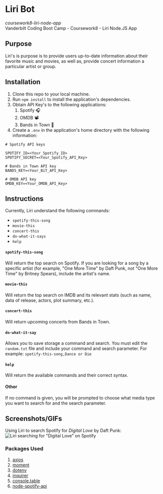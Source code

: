 # Liri Bot  
_coursework8-liri-node-app_  
Vanderbilt Coding Boot Camp - Coursework8 - Liri Node.JS App  

## Purpose  
Liri's is purpose is to provide users up-to-date information about their favorite music and movies, as well as, provide concert information a particular artist or group.

## Installation  
1. Clone this repo to your local machine.  
2. Run `npm install` to install the application's dependencies.  
3. Obtain API Key's to the following applications:
   1. Spotify 🎧  
   2. OMDB 📽  
   3. Bands in Town 🎤  
4. Create a `.env` in the application's home directory with the following information:  
```
# Spotify API keys

SPOTIFY_ID=<Your_Spotify_ID>
SPOTIFY_SECRET=<Your_Spotify_API_Key>

# Bands in Town API key
BANDS_KEY=<Your_BiT_API_Key>

# OMDB API key
OMDB_KEY=<Your_OMDB_API_Key>
```

## Instructions  
Currently, Liri understand the following commands:  
* `spotify-this-song`  
* `movie-this`  
* `concert-this`  
* `do-what-it-says`  
* `help`  

#### `spotify-this-song`  
Will return the top search on Spotify. If you are looking for a song by a specific artist (for example, "One More Time" by Daft Punk, not "One More Time" by Britney Spears), include the artist's name.

#### `movie-this`
Will return the top search on IMDB and its relevant stats (such as name, data of release, actors, plot summary, etc.).  

#### `concert-this`
Will return upcoming concerts from Bands in Town.

#### `do-what-it-say`
Allows you to save storage a command and search. You must edit the `random.txt` file and include your command and search parameter. For example:
```spotify-this-song,Dance or Die```

#### `help`
Will return the available commands and their correct syntax.  

#### Other
If no command is given, you will be prompted to choose what media type you want to search for and the search parameter.

## Screenshots/GIFs  
Using Liri to search Spotify for _Digital Love_ by Daft Punk:  
![Liri searching for "Digital Love" on Spotify](https://github.com/TerrenceMM2/coursework8-liri-node-app/blob/master/images/liri_song_search.JPG)  

### Packages Used
1. [axios](https://www.npmjs.com/package/axios)  
2. [moment](https://www.npmjs.com/package/moment)
3. [dotenv](https://www.npmjs.com/package/dotenv)
4. [inquirer](https://www.npmjs.com/package/inquirer)
5. [console.table](https://www.npmjs.com/package/console.table)
6. [node-spotify-api](https://www.npmjs.com/package/node-spotify-api)

